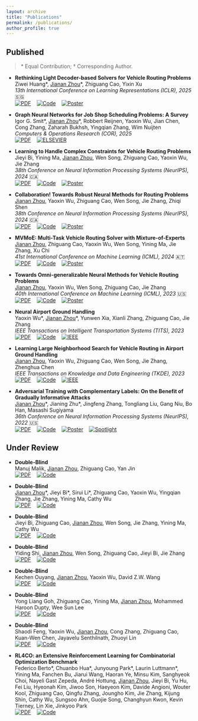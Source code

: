 ```yaml
---
layout: archive
title: "Publications"
permalink: /publications/
author_profile: true
---
```


<!-- {% if author.googlescholar %}
  You can also find my articles on <u><a href="{{author.googlescholar}}">my Google Scholar profile</a>.</u>
{% endif %} -->

## Published

> \* Equal Contribution; $\dagger$ Corresponding Author.
> 

* **Rethinking Light Decoder-based Solvers for Vehicle Routing Problems** \
   Ziwei Huang\*, <u>Jianan Zhou</u>\*, Zhiguang Cao, Yixin Xu \
   *13th International Conference on Learning Representations (ICLR), 2025* 🇸🇬\
   [![PDF](https://img.shields.io/badge/Download-PDF-brightgreen.svg)](https://openreview.net/pdf?id=4pRwkYpa2u)&nbsp;&nbsp;&nbsp;&nbsp;[![Code](https://img.shields.io/badge/GitHub-Null-blue.svg)]()&nbsp;&nbsp;&nbsp;&nbsp;[![Poster](https://img.shields.io/badge/ICLR-Poster-yellow.svg)](https://iclr.cc/virtual/2025/poster/30992)

* **Graph Neural Networks for Job Shop Scheduling Problems: A Survey** \
   Igor G. Smit\*, <u>Jianan Zhou</u>\*, Robbert Reijnen, Yaoxin Wu, Jian Chen, Cong Zhang, Zaharah Bukhsh, Yingqian Zhang, Wim Nuijten \
   *Computers & Operations Research (COR), 2025* \
   [![PDF](https://img.shields.io/badge/Download-PDF-brightgreen.svg)](https://arxiv.org/pdf/2406.14096)&nbsp;&nbsp;&nbsp;&nbsp;[![ELSEVIER](https://img.shields.io/badge/ELSEVIER-COR-lightgrey.svg)](https://www.sciencedirect.com/science/article/pii/S0305054824003861)

* **Learning to Handle Complex Constraints for Vehicle Routing Problems** \
   Jieyi Bi, Yining Ma, <u>Jianan Zhou</u>, Wen Song, Zhiguang Cao, Yaoxin Wu, Jie Zhang \
   *38th Conference on Neural Information Processing Systems (NeurIPS), 2024* 🇨🇦\
   [![PDF](https://img.shields.io/badge/Download-PDF-brightgreen.svg)](https://arxiv.org/pdf/2410.21066)&nbsp;&nbsp;&nbsp;&nbsp;[![Code](https://img.shields.io/badge/GitHub-Code-blue.svg)](https://github.com/jieyibi/PIP-constraint)&nbsp;&nbsp;&nbsp;&nbsp;[![Poster](https://img.shields.io/badge/NeurIPS-Poster-yellow.svg)](https://nips.cc/virtual/2024/poster/95638)

* **Collaboration! Towards Robust Neural Methods for Routing Problems** \
   <u>Jianan Zhou</u>, Yaoxin Wu, Zhiguang Cao, Wen Song, Jie Zhang, Zhiqi Shen \
   *38th Conference on Neural Information Processing Systems (NeurIPS), 2024* 🇨🇦\
   [![PDF](https://img.shields.io/badge/Download-PDF-brightgreen.svg)](https://arxiv.org/pdf/2410.04968)&nbsp;&nbsp;&nbsp;&nbsp;[![Code](https://img.shields.io/badge/GitHub-Code-blue.svg)](https://github.com/RoyalSkye/Routing-CNF)&nbsp;&nbsp;&nbsp;&nbsp;[![Poster](https://img.shields.io/badge/NeurIPS-Poster-yellow.svg)](https://nips.cc/virtual/2024/poster/94681)

* **MVMoE: Multi-Task Vehicle Routing Solver with Mixture-of-Experts** \
  <u>Jianan Zhou</u>, Zhiguang Cao, Yaoxin Wu, Wen Song, Yining Ma, Jie Zhang, Xu Chi \
  *41st International Conference on Machine Learning (ICML), 2024* 🇦🇹\
  [![PDF](https://img.shields.io/badge/Download-PDF-brightgreen.svg)](https://arxiv.org/pdf/2405.01029)&nbsp;&nbsp;&nbsp;&nbsp;[![Code](https://img.shields.io/badge/GitHub-Code-blue.svg)](https://github.com/RoyalSkye/Routing-MVMoE)&nbsp;&nbsp;&nbsp;&nbsp;[![Poster](https://img.shields.io/badge/ICML-Poster-yellow.svg)](https://icml.cc/virtual/2024/poster/33196)

* **Towards Omni-generalizable Neural Methods for Vehicle Routing Problems** \
   <u>Jianan Zhou</u>, Yaoxin Wu, Wen Song, Zhiguang Cao, Jie Zhang \
   *40th International Conference on Machine Learning (ICML), 2023* 🇺🇸\
   [![PDF](https://img.shields.io/badge/Download-PDF-brightgreen.svg)](https://arxiv.org/pdf/2305.19587)&nbsp;&nbsp;&nbsp;&nbsp;[![Code](https://img.shields.io/badge/GitHub-Code-blue.svg)](https://github.com/RoyalSkye/Omni-VRP)&nbsp;&nbsp;&nbsp;&nbsp;[![Poster](https://img.shields.io/badge/ICML-Poster-yellow.svg)](https://icml.cc/virtual/2023/poster/25267)

* **Neural Airport Ground Handling** \
   Yaoxin Wu\*, <u>Jianan Zhou</u>\*, Yunwen Xia, Xianli Zhang, Zhiguang Cao, Jie Zhang \
   *IEEE Transactions on Intelligent Transportation Systems (TITS), 2023* \
   [![PDF](https://img.shields.io/badge/Download-PDF-brightgreen.svg)](https://arxiv.org/pdf/2303.02442)&nbsp;&nbsp;&nbsp;&nbsp;[![Code](https://img.shields.io/badge/GitHub-Code-blue.svg)](https://github.com/RoyalSkye/AGH)&nbsp;&nbsp;&nbsp;&nbsp;[![IEEE](https://img.shields.io/badge/IEEE-TITS-lightgrey.svg)](https://doi.org/10.1109/TITS.2023.3253552)
   
* **Learning Large Neighborhood Search for Vehicle Routing in Airport Ground Handling** \
   <u>Jianan Zhou</u>, Yaoxin Wu, Zhiguang Cao, Wen Song, Jie Zhang, Zhenghua Chen \
   *IEEE Transactions on Knowledge and Data Engineering (TKDE), 2023* \
   [![PDF](https://img.shields.io/badge/Download-PDF-brightgreen.svg)](https://arxiv.org/pdf/2302.13797)&nbsp;&nbsp;&nbsp;&nbsp;[![Code](https://img.shields.io/badge/GitHub-Code-blue.svg)](https://github.com/RoyalSkye/AGH)&nbsp;&nbsp;&nbsp;&nbsp;[![IEEE](https://img.shields.io/badge/IEEE-TKDE-lightgrey.svg)](https://doi.org/10.1109/TKDE.2023.3249799)

* **Adversarial Training with Complementary Labels: On the Benefit of Gradually Informative Attacks** \
   <u>Jianan Zhou</u>\*, Jianing Zhu\*, Jingfeng Zhang, Tongliang Liu, Gang Niu, Bo Han, Masashi Sugiyama \
   *36th Conference on Neural Information Processing Systems (NeurIPS), 2022* 🇺🇸\
   [![PDF](https://img.shields.io/badge/Download-PDF-brightgreen.svg)](https://arxiv.org/pdf/2211.00269)&nbsp;&nbsp;&nbsp;&nbsp;[![Code](https://img.shields.io/badge/GitHub-Code-blue.svg)](https://github.com/RoyalSkye/ATCL)&nbsp;&nbsp;&nbsp;&nbsp;[![Poster](https://img.shields.io/badge/NeurIPS-Poster-yellow.svg)](https://neurips.cc/virtual/2022/poster/55084)&nbsp;&nbsp;&nbsp;&nbsp;[![Spotlight](https://img.shields.io/badge/NeurIPS-Spotlight-red.svg)](https://nips.cc/virtual/2022/spotlight/65260)

## Under Review

* **Double-Blind** \
   Manuj Malik, <u>Jianan Zhou</u>, Zhiguang Cao, Yan Jin \
   [![PDF](https://img.shields.io/badge/Download-Null-brightgreen.svg)]()&nbsp;&nbsp;&nbsp;&nbsp;[![Code](https://img.shields.io/badge/GitHub-Null-blue.svg)]()

* **Double-Blind** \
   <u>Jianan Zhou</u>\*, Jieyi Bi\*, Sirui Li\*, Zhiguang Cao, Yaoxin Wu, Yingqian Zhang, Jie Zhang, Yining Ma, Cathy Wu \
   [![PDF](https://img.shields.io/badge/Download-Null-brightgreen.svg)]()&nbsp;&nbsp;&nbsp;&nbsp;[![Code](https://img.shields.io/badge/GitHub-Null-blue.svg)]()

* **Double-Blind** \
   Jieyi Bi, Zhiguang Cao, <u>Jianan Zhou</u>, Wen Song, Jie Zhang, Yining Ma, Cathy Wu \
   [![PDF](https://img.shields.io/badge/Download-Null-brightgreen.svg)]()&nbsp;&nbsp;&nbsp;&nbsp;[![Code](https://img.shields.io/badge/GitHub-Null-blue.svg)]()

* **Double-Blind** \
   Yiding Shi, <u>Jianan Zhou</u>, Wen Song, Zhiguang Cao, Jieyi Bi, Jie Zhang \
   [![PDF](https://img.shields.io/badge/Download-Null-brightgreen.svg)]()&nbsp;&nbsp;&nbsp;&nbsp;[![Code](https://img.shields.io/badge/GitHub-Null-blue.svg)]()
   
* **Double-Blind** \
   Kechen Ouyang, <u>Jianan Zhou</u>, Yaoxin Wu, David Z.W. Wang \
   [![PDF](https://img.shields.io/badge/Download-Null-brightgreen.svg)]()&nbsp;&nbsp;&nbsp;&nbsp;[![Code](https://img.shields.io/badge/GitHub-Null-blue.svg)]()

* **Double-Blind** \
   Yong Liang Goh, Zhiguang Cao, Yining Ma, <u>Jianan Zhou</u>, Mohammed Haroon Dupty, Wee Sun Lee \
   [![PDF](https://img.shields.io/badge/Download-Null-brightgreen.svg)]()&nbsp;&nbsp;&nbsp;&nbsp;[![Code](https://img.shields.io/badge/GitHub-Null-blue.svg)]()

* **Double-Blind** \
   Shaodi Feng, Yaoxin Wu, <u>Jianan Zhou</u>, Cong Zhang, Zhiguang Cao, Kuan-Wen Chen, Jayavelu Senthilnath, Zhuoyi Lin \
   [![PDF](https://img.shields.io/badge/Download-Null-brightgreen.svg)]()&nbsp;&nbsp;&nbsp;&nbsp;[![Code](https://img.shields.io/badge/GitHub-Null-blue.svg)]()

* **RL4CO: an Extensive Reinforcement Learning for Combinatorial Optimization Benchmark** \
   Federico Berto\*, Chuanbo Hua\*, Junyoung Park\*, Laurin Luttmann\*, Yining Ma, Fanchen Bu, Jiarui Wang, Haoran Ye, Minsu Kim, Sanghyeok Choi, Nayeli Gast Zepeda, André Hottung, <u>Jianan Zhou</u>, Jieyi Bi, Yu Hu, Fei Liu, Hyeonah Kim, Jiwoo Son, Haeyeon Kim, Davide Angioni, Wouter Kool, Zhiguang Cao, Qingfu Zhang, Joungho Kim, Jie Zhang, Kijung Shin, Cathy Wu, Sungsoo Ahn, Guojie Song, Changhyun Kwon, Kevin Tierney, Lin Xie, Jinkyoo Park \
   [![PDF](https://img.shields.io/badge/Download-PDF-brightgreen.svg)](https://arxiv.org/pdf/2306.17100)&nbsp;&nbsp;&nbsp;&nbsp;[![Code](https://img.shields.io/badge/GitHub-Code-blue.svg)](https://github.com/ai4co/rl4co)

